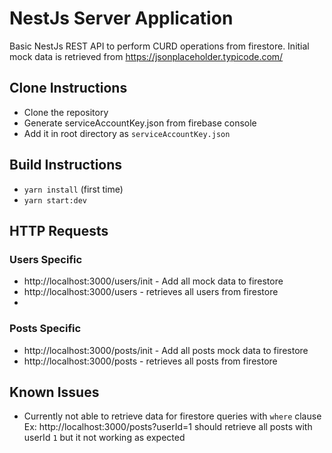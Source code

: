 # NestJs Server Application
Basic NestJs REST API to perform CURD operations from firestore. Initial mock data is retrieved from https://jsonplaceholder.typicode.com/
## Clone Instructions

 - Clone the repository
 - Generate serviceAccountKey.json from firebase console
 - Add it in root directory as `serviceAccountKey.json` 
 
 ## Build Instructions
 
 - `yarn install` (first time)
 - `yarn start:dev`
 
## HTTP Requests
### Users Specific
- http://localhost:3000/users/init - Add all mock data to firestore
 - http://localhost:3000/users - retrieves all users from firestore
 - 
### Posts Specific
- http://localhost:3000/posts/init - Add all posts mock data to firestore
 - http://localhost:3000/posts - retrieves all posts from firestore



## Known Issues
- Currently not able to retrieve data for firestore queries with `where` clause
			Ex: http://localhost:3000/posts?userId=1 should retrieve all posts with userId `1` but it not working as expected

